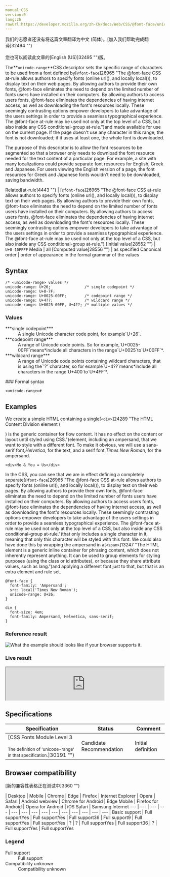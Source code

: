 ```yaml
---
manual:CSS
version:0
lang:zh
rawUrl:https://developer.mozilla.org/zh-CN/docs/Web/CSS/@font-face/unicode-range
---
```




<bdi>我们的志愿者还没有将这篇文章翻译为<bdi>中文 (简体)</bdi>。[加入我们帮助完成翻译]32494 "")<br></br>您也可以阅读此文章的[English (US)]32495 "")版。</bdi>






The**`unicode-range`**CSS descriptor sets the specific range of characters to be used from a font defined by[`@font-face`]26965 "The @font-face CSS at-rule allows authors to specify fonts (online url(), and locally local()), to display text on their web pages. By allowing authors to provide their own fonts, @font-face eliminates the need to depend on the limited number of fonts users have installed on their computers. By allowing authors to access users fonts, @font-face eliminates the dependencies of having internet access, as well as downloading the font's resources locally. These seemingly contrasting options empower developers to take advantage of the users settings in order to provide a seamless typographical experience. The @font-face at-rule may be used not only at the top level of a CSS, but also inside any CSS conditional-group at-rule.")and made available for use on the current page. If the page doesn&#39;t use any character in this range, the font is not downloaded; if it uses at least one, the whole font is downloaded.



The purpose of this descriptor is to allow the font resources to be segmented so that a browser only needs to download the font resource needed for the text content of a particular page. For example, a site with many localizations could provide separate font resources for English, Greek and Japanese. For users viewing the English version of a page, the font resources for Greek and Japanese fonts wouldn&#39;t need to be downloaded, saving bandwidth.


Related[at-rule]4443 "") | [`@font-face`]26965 "The @font-face CSS at-rule allows authors to specify fonts (online url(), and locally local()), to display text on their web pages. By allowing authors to provide their own fonts, @font-face eliminates the need to depend on the limited number of fonts users have installed on their computers. By allowing authors to access users fonts, @font-face eliminates the dependencies of having internet access, as well as downloading the font's resources locally. These seemingly contrasting options empower developers to take advantage of the users settings in order to provide a seamless typographical experience. The @font-face at-rule may be used not only at the top level of a CSS, but also inside any CSS conditional-group at-rule.") 
[Initial value]28552 "") | `U+0-10FFFF` 
Media | all 
[Computed value]28556 "") | as specified 
Canonical order | order of appearance in the formal grammar of the values 


## Syntax<a name="Syntax"></a>

```
/* <unicode-range> values */
unicode-range: U+26;               /* single codepoint */
unicode-range: U+0-7F;
unicode-range: U+0025-00FF;        /* codepoint range */
unicode-range: U+4??;              /* wildcard range */
unicode-range: U+0025-00FF, U+4??; /* multiple values */
```

### Values<a name="Values"></a>
<dl><dt id=''>***single codepoint***</dt><dd>A single Unicode character code point, for example`U+26`.</dd><dt id=''>***codepoint range***</dt><dd>A range of Unicode code points. So for example,`U+0025-00FF`means*include all characters in the range`U+0025`to`U+00FF`*.</dd><dt id=''>***wildcard range***</dt><dd>A range of Unicode code points containing wildcard characters, that is using the`'?'`character, so for example`U+4??`means*include all characters in the range`U+400`to`U+4FF`*.</dd></dl>
### Formal syntax<a name="Formal_syntax"></a>

```
<unicode-range>#
```

## Examples<a name="Examples"></a>


We create a simple HTML containing a single[`<div>`]24289 "The HTML Content Division element (<div>) is the generic container for flow content. It has no effect on the content or layout until styled using CSS.")element, including an ampersand, that we want to style with a different font. To make it obvious, we will use a sans-serif font,*Helvetica*, for the text, and a serif font,*Times New Roman*, for the ampersand.


```
<div>Me & You = Us</div>
```



In the CSS, you can see that we are in effect defining a completely separate[`@font-face`]26965 "The @font-face CSS at-rule allows authors to specify fonts (online url(), and locally local()), to display text on their web pages. By allowing authors to provide their own fonts, @font-face eliminates the need to depend on the limited number of fonts users have installed on their computers. By allowing authors to access users fonts, @font-face eliminates the dependencies of having internet access, as well as downloading the font's resources locally. These seemingly contrasting options empower developers to take advantage of the users settings in order to provide a seamless typographical experience. The @font-face at-rule may be used not only at the top level of a CSS, but also inside any CSS conditional-group at-rule.")that only includes a single character in it, meaning that only this character will be styled with this font. We could also have done this by wrapping the ampersand in a[`<span>`]13247 "The HTML <span> element is a generic inline container for phrasing content, which does not inherently represent anything. It can be used to group elements for styling purposes (using the class or id attributes), or because they share attribute values, such as lang.")and applying a different font just to that, but that is an extra element and rule set.


```
@font-face {
  font-family: 'Ampersand';
  src: local('Times New Roman');
  unicode-range: U+26;
}

div {
  font-size: 4em;
  font-family: Ampersand, Helvetica, sans-serif;	
}
```

### Reference result<a name="Reference_result"></a>


![What the example should looks like if your browser supports it.](%32489.png "")


### Live result<a name="Live_result"></a>


<iframe src='https://mdn.mozillademos.org/en-US/docs/Web/CSS/@font-face/unicode-range$samples/Examples?revision=1366554' width='500' height='104'></iframe>




## Specifications<a name="Specifications"></a>

Specification | Status | Comment 
 ---  |  ---  |  ---  | 
[CSS Fonts Module Level 3<br></br><small>The definition of &#39;unicode-range&#39; in that specification.</small>]30191 "") | Candidate Recommendation | Initial definition 


## Browser compatibility<a name="Browser_compatibility"></a>
[新的兼容性表格正在测试中<i></i>]3360 "")

 | <abbr>Desktop<i></i></abbr> | <abbr>Mobile<i></i></abbr> 
 | <abbr>Chrome<i></i></abbr> | <abbr>Edge<i></i></abbr> | <abbr>Firefox<i></i></abbr> | <abbr>Internet Explorer<i></i></abbr> | <abbr>Opera<i></i></abbr> | <abbr>Safari<i></i></abbr> | <abbr>Android webview<i></i></abbr> | <abbr>Chrome for Android<i></i></abbr> | <abbr>Edge Mobile<i></i></abbr> | <abbr>Firefox for Android<i></i></abbr> | <abbr>Opera for Android<i></i></abbr> | <abbr>iOS Safari<i></i></abbr> | <abbr>Samsung Internet<i></i></abbr> 
 ---  |  ---  |  ---  |  ---  |  ---  |  ---  |  ---  |  ---  |  ---  |  ---  |  ---  |  ---  |  ---  |  ---  | 
Basic support | <abbr>Full support</abbr>Yes | <abbr>Full support</abbr>Yes | <abbr>Full support</abbr>36 | <abbr>Full support</abbr>9 | <abbr>Full support</abbr>Yes | <abbr>Full support</abbr>Yes | <abbr>?</abbr> | <abbr>?</abbr> | <abbr>Full support</abbr>Yes | <abbr>Full support</abbr>36 | <abbr>?</abbr> | <abbr>Full support</abbr>Yes | <abbr>Full support</abbr>Yes 


### Legend<a name="Legend"></a>
<dl><dt id=''><abbr>Full support</abbr></dt><dd>Full support</dd><dt id=''><abbr>Compatibility unknown</abbr></dt><dd>Compatibility unknown</dd></dl>



